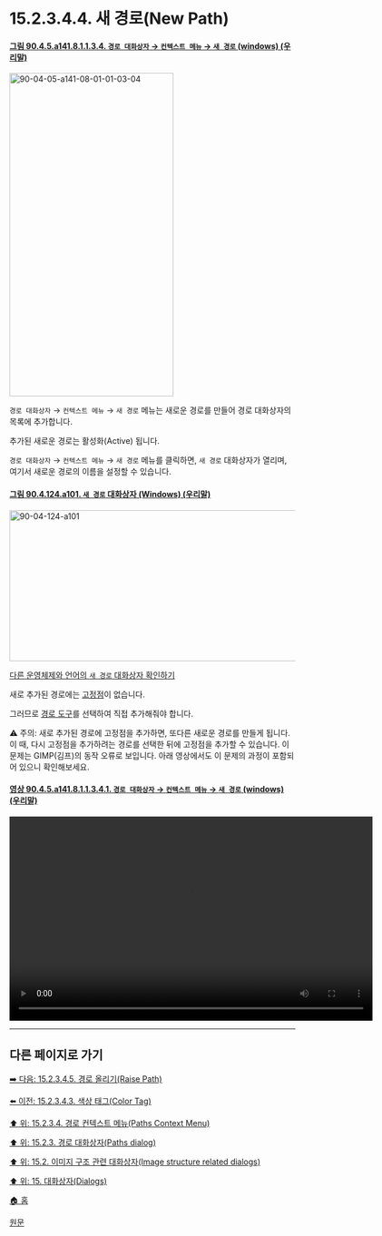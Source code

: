 # 15.2.3.4.4. 새 경로(New Path)

<a id="90-04-05-a141-08-01-01-03-04"></a>

#### [그림 90.4.5.a141.8.1.1.3.4. `경로 대화상자` → `컨텍스트 메뉴` → `새 경로` (windows) (우리말)](./90-04-0005-paths.md#90-04-05-a141-08-01-01-03-04)
<img width="289" height="570" alt="90-04-05-a141-08-01-01-03-04" src="https://github.com/wonder13662/gimp/assets/15767104/154811d8-2193-4b3a-a618-76be42ccd940" />

`경로 대화상자` → `컨텍스트 메뉴` → `새 경로` 메뉴는 새로운 경로를 만들어 경로 대화상자의 목록에 추가합니다.

추가된 새로운 경로는 활성화(Active) 됩니다.

`경로 대화상자` → `컨텍스트 메뉴` → `새 경로` 메뉴를 클릭하면, `새 경로` 대화상자가 열리며, 여기서 새로운 경로의 이름을 설정할 수 있습니다.

<a id="90-04-124-a101"></a>

#### [그림 90.4.124.a101. `새 경로` 대화상자 (Windows) (우리말)](./90-04-0124-new_path.md#90-04-124-a101)
<img width="506" height="266" alt="90-04-124-a101" src="https://github.com/wonder13662/gimp/assets/15767104/8c2c968b-de3c-4477-9703-75460e0f9fb8" />

[다른 운영체제와 언어의 `새 경로` 대화상자 확인하기](./90-04-0124-new_path.md#90-04-124-a102)

새로 추가된 경로에는 [고정점](./19-glossaryx-path_anchor.md)이 없습니다.

그러므로 [경로 도구](./14-05-02-00-paths.md)를 선택하여 직접 추가해줘야 합니다.

⚠️ 주의: 새로 추가된 경로에 고정점을 추가하면, 또다른 새로운 경로를 만들게 됩니다. 이 때, 다시 고정점을 추가하려는 경로를 선택한 뒤에 고정점을 추가할 수 있습니다. 이 문제는 GIMP(김프)의 동작 오류로 보입니다. 아래 영상에서도 이 문제의 과정이 포함되어 있으니 확인해보세요.

<a id="90-04-05-a141-08-01-01-03-04-01"></a>

#### [영상 90.4.5.a141.8.1.1.3.4.1. `경로 대화상자` → `컨텍스트 메뉴` → `새 경로` (windows) (우리말)](./90-04-0005-paths.md#90-04-05-a141-08-01-01-03-04-01)
<video controls="controls" width="640" height="360" src="https://github.com/wonder13662/gimp/assets/15767104/9bc4a059-f313-417a-9f2f-2ac995a56253"></video>

***

## 다른 페이지로 가기

[➡️ 다음: 15.2.3.4.5. 경로 올리기(Raise Path)](./15-02-03-04-05-raise_path.md)

[⬅️ 이전: 15.2.3.4.3. 색상 태그(Color Tag)](./15-02-03-04-03-color_tag.md)

[⬆️ 위: 15.2.3.4. 경로 컨텍스트 메뉴(Paths Context Menu)](./15-02-03-04-00-paths_context_menu.md)

[⬆️ 위: 15.2.3. 경로 대화상자(Paths dialog)](./15-02-03-00-paths-dialog.md)

[⬆️ 위: 15.2. 이미지 구조 관련 대화상자(Image structure related dialogs)](./15-02-00-image-structure-related-dialogs.md)

[⬆️ 위: 15. 대화상자(Dialogs)](./15-00-dialogs.md)

[🏠 홈](./00-home.md)

[원문](https://docs.gimp.org/2.10/ko/gimp-path-dialog.html#gimp-concepts-paths-menu)